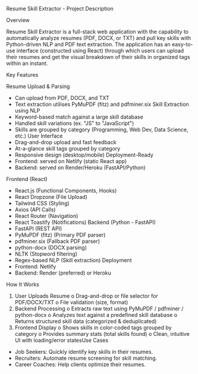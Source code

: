 Resume Skill Extractor - Project Description

Overview

Resume Skill Extractor is a full-stack web application with the capability to automatically analyze
resumes (PDF, DOCX, or TXT) and pull key skills with Python-driven NLP and PDF text
extraction. The application has an easy-to-use interface (constructed using React) through which users can upload
their resumes and get the visual breakdown of their skills in organized tags within an instant.

Key Features

Resume Upload & Parsing
* Can upload from PDF, DOCX, and TXT
* Text extraction utilises PyMuPDF (fitz) and pdfminer.six
Skill Extraction using NLP
* Keyword-based match against a large skill database
* Handled skill variations (ex. "JS" to "JavaScript")
* Skills are grouped by category (Programming, Web Dev, Data Science, etc.)
User Interface
* Drag-and-drop upload and fast feedback
* At-a-glance skill tags grouped by category
* Responsive design (desktop/mobile)
Deployment-Ready
* Frontend: served on Netlify (static React app)
* Backend: served on Render/Heroku (FastAPI/Python)

Frontend (React)
* React.js (Functional Components, Hooks)
* React Dropzone (File Upload)
* Tailwind CSS (Styling)
* Axios (API Calls)
* React Router (Navigation)
* React Toastify (Notifications)
Backend (Python - FastAPI)
* FastAPI (REST API)
* PyMuPDF (fitz) (Primary PDF parser)
* pdfminer.six (Fallback PDF parser)
* python-docx (DOCX parsing)
* NLTK (Stopword filtering)
* Regex-based NLP (Skill extraction)
Deployment
* Frontend: Netlify
* Backend: Render (preferred) or Heroku

How It Works
1. User Uploads Resume
o Drag-and-drop or file selector for PDF/DOCX/TXT
o File validation (size, format)
2. Backend Processing
o Extracts raw text using PyMuPDF / pdfminer / python-docx
o Analyzes text against a predefined skill database
o Returns structured skill data (categorized & deduplicated)
3. Frontend Display
o Shows skills in color-coded tags grouped by category
o Provides summary stats (total skills found)
o Clean, intuitive UI with loading/error statesUse Cases
* Job Seekers: Quickly identify key skills in their resumes.
* Recruiters: Automate resume screening for skill matching.
* Career Coaches: Help clients optimize their resumes.
